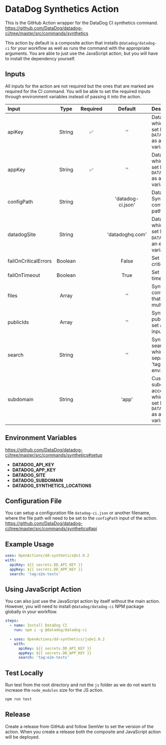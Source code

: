 # DataDog Synthetics Action

This is the GitHub Action wrapper for the DataDog CI synthetics command.<br>
https://github.com/DataDog/datadog-ci/tree/master/src/commands/synthetics

This action by default is a composite action that installs `@datadog/datadog-ci` for your workflow as well as runs the command with the appropriate arguments. You are able to just use the JavaScript action, but you will have to install the dependency yourself.

## Inputs

All inputs for the action are not required but the ones that are marked are required for the CI command. You will be able to set the required inputs through environment variables instead of passing it into the action.

| Input                | Type    | Required           | Default           | Description |
| :------------------- | :-----: | :----------------: | :---------------: | :----------------------------------------------------------------------------------------------------------------- |
| apiKey               | String  | :white_check_mark: | ''                | DataDog API key which can also be set by setting `DATADOG_API_KEY` as an environment variable                      |
| appKey               | String  | :white_check_mark: | ''                | Datadog app key which can also be set by setting `DATADOG_APP_KEY` as an environment variable                      |
| configPath           | String  |                    | 'datadog-ci.json' | DataDog Synthetics CI configuration file path                                                                      |
| datadogSite          | String  |                    | 'datadoghq.com'   | DataDog Host Site which can also be set by setting `DATADOG_SITE` as an environment variable                       |
| failOnCriticalErrors | Boolean |                    | False             | Set run to fail on critical errors                                                                                 |
| failOnTimeout        | Boolean |                    | True              | Set run to fail on timeout                                                                                         |
| files                | Array   |                    | ''                | Synthetic test run configuration files that is set as a multiline input                                            |
| publicIds            | Array   |                    | ''                | Synthetic test public IDs that is set as a multiline input                                                         |
| search               | String  |                    | ''                | Synthetic test search query which is comma separated (Ex: 'tag:e2e-tests, env:prod')                               |
| subdomain            | String  |                    | 'app'             | Custom subdomain to access DataDog which can also be set by setting `DATADOG_SUBDOMAIN` as an environment variable |

## Environment Variables
https://github.com/DataDog/datadog-ci/tree/master/src/commands/synthetics#setup

- **DATADOG_API_KEY**
- **DATADOG_APP_KEY**
- **DATADOG_SITE**
- **DATADOG_SUBDOMAIN**
- **DATADOG_SYNTHETICS_LOCATIONS**

## Configuration File

You can setup a configuration file `datadog-ci.json` or another filename, where the file path will need to be set to the `configPath` input of the action.<br>
https://github.com/DataDog/datadog-ci/tree/master/src/commands/synthetics#api

## Example Usage

```yml
uses: OpenActions/dd-synthetics@v1.0.2
with:
  apiKey: ${{ secrets.DD_API_KEY }}
  appKey: ${{ secrets.DD_APP_KEY }}
  search: 'tag:e2e-tests'
```

## Using JavaScript Action

You can also just use the JavaScript action by itself without the main action. However, you will need to install `@datadog/datadog-ci` NPM package globally in your workflow.

```yml
steps:
  - name: Install DataDog CI
    run: npm i -g @datadog/datadog-ci
    
  - uses: OpenActions/dd-synthetics/js@v1.0.2
    with:
      apiKey: ${{ secrets.DD_API_KEY }}
      appKey: ${{ secrets.DD_APP_KEY }}
      search: 'tag:e2e-tests'
```

## Test Locally

Run test from the root directory and not the `js` folder as we do not want to increase the `node_modules` size for the JS action.

```sh
npm run test
```

## Release

Create a release from GitHub and follow SemVer to set the version of the action. When you create a release both the composite and JavaScript action will be deployed.
